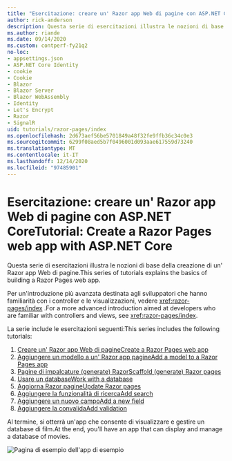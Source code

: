 ```yaml
---
title: "Esercitazione: creare un' Razor app Web di pagine con ASP.NET Core"
author: rick-anderson
description: Questa serie di esercitazioni illustra le nozioni di base della creazione di un' Razor app Web di pagine.
ms.author: riande
ms.date: 09/14/2020
ms.custom: contperf-fy21q2
no-loc:
- appsettings.json
- ASP.NET Core Identity
- cookie
- Cookie
- Blazor
- Blazor Server
- Blazor WebAssembly
- Identity
- Let's Encrypt
- Razor
- SignalR
uid: tutorials/razor-pages/index
ms.openlocfilehash: 2d673aef56be5701849a48f32fe9ffb36c34c0e3
ms.sourcegitcommit: 6299f08aed5b7f0496001d093aae617559d73240
ms.translationtype: MT
ms.contentlocale: it-IT
ms.lasthandoff: 12/14/2020
ms.locfileid: "97485901"
---
```

# <a name="tutorial-create-a-no-locrazor-pages-web-app-with-aspnet-core"></a><span data-ttu-id="1c800-103">Esercitazione: creare un' Razor app Web di pagine con ASP.NET Core</span><span class="sxs-lookup"><span data-stu-id="1c800-103">Tutorial: Create a Razor Pages web app with ASP.NET Core</span></span>

<span data-ttu-id="1c800-104">Questa serie di esercitazioni illustra le nozioni di base della creazione di un' Razor app Web di pagine.</span><span class="sxs-lookup"><span data-stu-id="1c800-104">This series of tutorials explains the basics of building a Razor Pages web app.</span></span> 

<span data-ttu-id="1c800-105">Per un'introduzione più avanzata destinata agli sviluppatori che hanno familiarità con i controller e le visualizzazioni, vedere <xref:razor-pages/index> .</span><span class="sxs-lookup"><span data-stu-id="1c800-105">For a more advanced introduction aimed at developers who are familiar with controllers and views, see <xref:razor-pages/index>.</span></span>

<span data-ttu-id="1c800-106">La serie include le esercitazioni seguenti:</span><span class="sxs-lookup"><span data-stu-id="1c800-106">This series includes the following tutorials:</span></span>

1. [<span data-ttu-id="1c800-107">Creare un' Razor app Web di pagine</span><span class="sxs-lookup"><span data-stu-id="1c800-107">Create a Razor Pages web app</span></span>](xref:tutorials/razor-pages/razor-pages-start)
1. [<span data-ttu-id="1c800-108">Aggiungere un modello a un' Razor app pagine</span><span class="sxs-lookup"><span data-stu-id="1c800-108">Add a model to a Razor Pages app</span></span>](xref:tutorials/razor-pages/model)
1. [<span data-ttu-id="1c800-109">Pagine di impalcature (generate) Razor</span><span class="sxs-lookup"><span data-stu-id="1c800-109">Scaffold (generate) Razor pages</span></span>](xref:tutorials/razor-pages/page)
1. [<span data-ttu-id="1c800-110">Usare un database</span><span class="sxs-lookup"><span data-stu-id="1c800-110">Work with a database</span></span>](xref:tutorials/razor-pages/sql)
1. [<span data-ttu-id="1c800-111">Aggiorna Razor pagine</span><span class="sxs-lookup"><span data-stu-id="1c800-111">Update Razor pages</span></span>](xref:tutorials/razor-pages/da1)
1. [<span data-ttu-id="1c800-112">Aggiungere la funzionalità di ricerca</span><span class="sxs-lookup"><span data-stu-id="1c800-112">Add search</span></span>](xref:tutorials/razor-pages/search)
1. [<span data-ttu-id="1c800-113">Aggiungere un nuovo campo</span><span class="sxs-lookup"><span data-stu-id="1c800-113">Add a new field</span></span>](xref:tutorials/razor-pages/new-field)
1. [<span data-ttu-id="1c800-114">Aggiungere la convalida</span><span class="sxs-lookup"><span data-stu-id="1c800-114">Add validation</span></span>](xref:tutorials/razor-pages/validation)

<span data-ttu-id="1c800-115">Al termine, si otterrà un'app che consente di visualizzare e gestire un database di film.</span><span class="sxs-lookup"><span data-stu-id="1c800-115">At the end, you'll have an app that can display and manage a database of movies.</span></span>

![Pagina di esempio dell'app di esempio](index/_static/sample-page.png)
